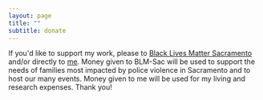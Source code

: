 ```yaml
---
layout: page
title: ""
subtitle: donate
---
```


If you'd like to support my work, please to [Black Lives Matter Sacramento](https://inciteinsight.nationbuilder.com/donate) and/or directly to [me](www.venmo.com/miakd).  Money given to BLM-Sac will be used to support the needs of families most impacted by police violence in Sacramento and to host our many events.  Money given to me will be used for my living and research expenses. Thank you!
